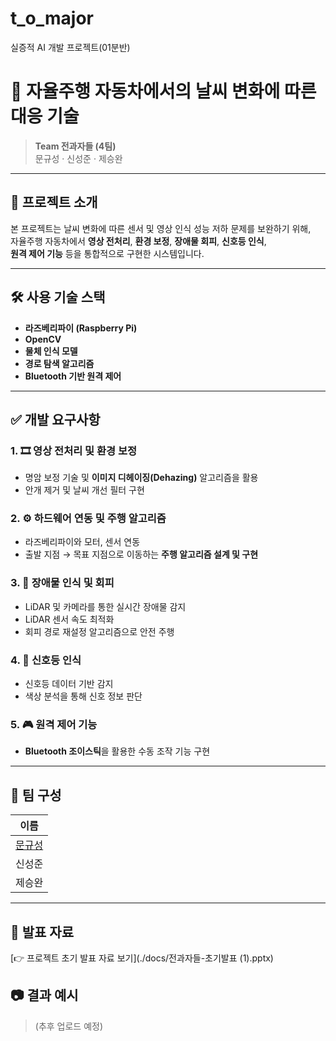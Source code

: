 # t_o_major
실증적 AI 개발 프로젝트(01분반)

# 🚗 자율주행 자동차에서의 날씨 변화에 따른 대응 기술

> **Team 전과자들 (4팀)**  
> 문규성 · 신성준 · 제승완

---

## 📌 프로젝트 소개

본 프로젝트는 날씨 변화에 따른 센서 및 영상 인식 성능 저하 문제를 보완하기 위해,  
자율주행 자동차에서 **영상 전처리**, **환경 보정**, **장애물 회피**, **신호등 인식**,  
**원격 제어 기능** 등을 통합적으로 구현한 시스템입니다.

---

## 🛠️ 사용 기술 스택

- **라즈베리파이 (Raspberry Pi)**
- **OpenCV**
- **물체 인식 모델**
- **경로 탐색 알고리즘**
- **Bluetooth 기반 원격 제어**

---

## ✅ 개발 요구사항

### 1. 🎞️ 영상 전처리 및 환경 보정
- 명암 보정 기술 및 **이미지 디헤이징(Dehazing)** 알고리즘을 활용
- 안개 제거 및 날씨 개선 필터 구현

### 2. ⚙️ 하드웨어 연동 및 주행 알고리즘
- 라즈베리파이와 모터, 센서 연동
- 출발 지점 → 목표 지점으로 이동하는 **주행 알고리즘 설계 및 구현**

### 3. 🚧 장애물 인식 및 회피
- LiDAR 및 카메라를 통한 실시간 장애물 감지
- LiDAR 센서 속도 최적화
- 회피 경로 재설정 알고리즘으로 안전 주행

### 4. 🚦 신호등 인식
- 신호등 데이터 기반 감지
- 색상 분석을 통해 신호 정보 판단

### 5. 🎮 원격 제어 기능
- **Bluetooth 조이스틱**을 활용한 수동 조작 기능 구현

---

## 👥 팀 구성

| 이름     | 
|----------|
| [문규성](https://github.com/moon-moon1)   | 
| 신성준   | 
| 제승완   | 

---

## 📑 발표 자료

[👉 프로젝트 초기 발표 자료 보기](./docs/전과자들-초기발표 (1).pptx)


## 📷 결과 예시

> (추후 업로드 예정)
